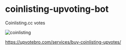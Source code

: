 # coinlisting-upvoting-bot

Coinlisting.cc votes


![coinlisting](https://user-images.githubusercontent.com/112619158/187880591-6baf8650-47c7-49ba-b1d6-a8ebd8a7cfdf.jpg)


https://upvotebro.com/services/buy-coinlisting-upvotes/
